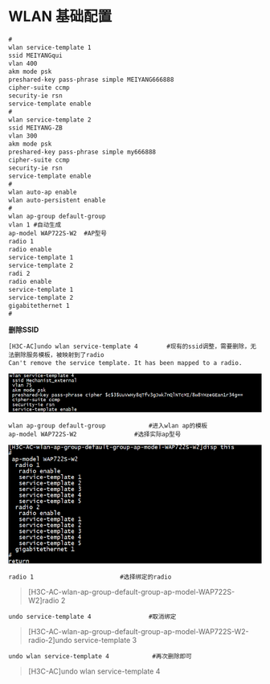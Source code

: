 # WLAN 基础配置



```
#
wlan service-template 1
ssid MEIYANGqui
vlan 400
akm mode psk
preshared-key pass-phrase simple MEIYANG666888
cipher-suite ccmp
security-ie rsn
service-template enable
#
wlan service-template 2
ssid MEIYANG-ZB
vlan 300
akm mode psk
preshared-key pass-phrase simple my666888
cipher-suite ccmp
security-ie rsn
service-template enable
#
wlan auto-ap enable 
wlan auto-persistent enable 
#
wlan ap-group default-group 
vlan 1 #自动生成
ap-model WAP722S-W2  #AP型号
radio 1 
radio enable 
service-template 1 
service-template 2 
radi 2 
radio enable 
service-template 1 
service-template 2 
gigabitethernet 1
#
```

**删除SSID**

```
[H3C-AC]undo wlan service-template 4        #现有的ssid调整，需要删除，无法删除服务模板，被映射到了radio
Can't remove the service template. It has been mapped to a radio.
```

![image-20240424093524365](https://raw.githubusercontent.com/joshzhong66/Pibced/main/blog-images/2024/04/24/30df6de6801210a31865bab0f6f0c30c-image-20240424093524365-1eff93.png)

```
wlan ap-group default-group            #进入wlan ap的模板
ap-model WAP722S-W2                #选择实际ap型号
```

![image-20240424093535699](https://raw.githubusercontent.com/joshzhong66/Pibced/main/blog-images/2024/04/24/122e12ed4f6948289f7b5616469cb903-image-20240424093535699-54dbc6.png)

```
radio 1                        #选择绑定的radio
```

> [H3C-AC-wlan-ap-group-default-group-ap-model-WAP722S-W2]radio 2

```
undo service-template 4                #取消绑定
```

> [H3C-AC-wlan-ap-group-default-group-ap-model-WAP722S-W2-radio-2]undo service-template 3

```
undo wlan service-template 4            #再次删除即可
```

> [H3C-AC]undo wlan service-template 4